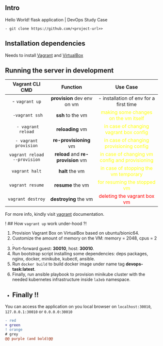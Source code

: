 

## Intro

Hello World! flask application | DevOps Study Case

```
- git clone https://github.com/<project-url>>
```

## Installation dependencies

Needs to install [Vagrant](https://www.vagrantup.com/downloads) and [VirtualBox](https://www.virtualbox.org/wiki/Downloads)

## Running the server in development

|       Vagrant CLI CMD        |              Function              |                                   Use Case                                   |
|:----------------------------:|:----------------------------------:|:----------------------------------------------------------------------------:|
|       - `vagrant up`          |    **provision** dev env on vm     |            - installation of env for a first time </span>                    |
|        ` -vagrant ssh`         |         **ssh** to the vm          |      <font color="yellow"> making some changes on the vm itself </font>      |
|       ` - vagrant reload`       |          **reloading** vm          |     <font color="yellow"> in case of changing vagrant box config </font>     |
|     `- vagrant provision`      |       **re-provisioning** vm       |    <font color="yellow"> in case of changing provisioning config </font>     |
| `vagrant reload --provision` | **reload** and **re-provision** vm | <font color="yellow"> in case of changing vm config and provisioning </font> |
|        `vagrant halt`        |          **halt** the vm           |      <font color="yellow"> in case of stopping the vm temporary </font>      |
|       `vagrant resume`       |         **resume** the vm          |          <font color="yellow"> for resuming the stopped vm </font>           |
|      `vagrant destroy`       |       **destroying** the vm        |            <font color="red"> deleting the vagrant box vm </font>            |

For more info, kindly visit [vagrant](https://www.vagrantup.com/docs/cli) documentation.

! ## How `vagrant up` work under-hood ?!

1. Provision Vagrant Box on VirtualBox based on ubuntu/bionic64.
2. Customize the amount of memory on the VM: memory = 2048, cpus = 2 .
3. Port-forward guest: **30010**, host: **30010**.
4. Run bootstrap script installing some dependencies: deps packages, nginx, docker, minikube, kubectl, ansible.
5. Run `docker build` to build docker image under name tag **devops-task:latest**.
6. Finally, run ansible playbook to provision minikube cluster with the needed kubernetes infrastructure inside `la3eb` namespace.

- ## Finally !!

You can access the application on you local browser on `localhost:30010`, `127.0.0.1:30010` or `0.0.0.0:30010`

```diff
- red
+ green
! orange
# grey
@@ purple (and bold)@@
```

```
